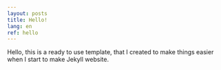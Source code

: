 ```yaml
---
layout: posts
title: Hello!
lang: en
ref: hello
---
```


Hello, this is a ready to use template, that I created to make things easier when I start to make Jekyll website.